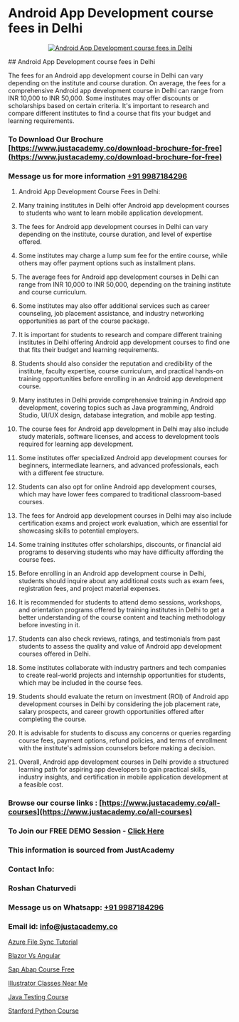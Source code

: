 # Android App Development course fees in Delhi

<p align="center">
  <a href="https://justacademy.co/course-detail/android-app-development">
    <img src="https://justacademy.co/storage2/course_image/1676635923_course_image.webp" alt="Android App Development course fees in Delhi">
  </a>
</p>
## Android App Development course fees in Delhi

The fees for an Android app development course in Delhi can vary depending on the institute and course duration. On average, the fees for a comprehensive Android app development course in Delhi can range from INR 10,000 to INR 50,000. Some institutes may offer discounts or scholarships based on certain criteria. It's important to research and compare different institutes to find a course that fits your budget and learning requirements.
### To Download Our Brochure [https://www.justacademy.co/download-brochure-for-free](https://www.justacademy.co/download-brochure-for-free)
### Message us for more information [+91 9987184296](https://api.whatsapp.com/send?phone=919987184296)
1) Android App Development Course Fees in Delhi:

1) Many training institutes in Delhi offer Android app development courses to students who want to learn mobile application development.
2) The fees for Android app development courses in Delhi can vary depending on the institute, course duration, and level of expertise offered.
3) Some institutes may charge a lump sum fee for the entire course, while others may offer payment options such as installment plans.
4) The average fees for Android app development courses in Delhi can range from INR 10,000 to INR 50,000, depending on the training institute and course curriculum.
5) Some institutes may also offer additional services such as career counseling, job placement assistance, and industry networking opportunities as part of the course package.
6) It is important for students to research and compare different training institutes in Delhi offering Android app development courses to find one that fits their budget and learning requirements.
7) Students should also consider the reputation and credibility of the institute, faculty expertise, course curriculum, and practical hands-on training opportunities before enrolling in an Android app development course.
8) Many institutes in Delhi provide comprehensive training in Android app development, covering topics such as Java programming, Android Studio, UI/UX design, database integration, and mobile app testing.
9) The course fees for Android app development in Delhi may also include study materials, software licenses, and access to development tools required for learning app development.
10) Some institutes offer specialized Android app development courses for beginners, intermediate learners, and advanced professionals, each with a different fee structure.
11) Students can also opt for online Android app development courses, which may have lower fees compared to traditional classroom-based courses.
12) The fees for Android app development courses in Delhi may also include certification exams and project work evaluation, which are essential for showcasing skills to potential employers.
13) Some training institutes offer scholarships, discounts, or financial aid programs to deserving students who may have difficulty affording the course fees.
14) Before enrolling in an Android app development course in Delhi, students should inquire about any additional costs such as exam fees, registration fees, and project material expenses.
15) It is recommended for students to attend demo sessions, workshops, and orientation programs offered by training institutes in Delhi to get a better understanding of the course content and teaching methodology before investing in it.
16) Students can also check reviews, ratings, and testimonials from past students to assess the quality and value of Android app development courses offered in Delhi.
17) Some institutes collaborate with industry partners and tech companies to create real-world projects and internship opportunities for students, which may be included in the course fees.
18) Students should evaluate the return on investment (ROI) of Android app development courses in Delhi by considering the job placement rate, salary prospects, and career growth opportunities offered after completing the course.
19) It is advisable for students to discuss any concerns or queries regarding course fees, payment options, refund policies, and terms of enrollment with the institute's admission counselors before making a decision.
20) Overall, Android app development courses in Delhi provide a structured learning path for aspiring app developers to gain practical skills, industry insights, and certification in mobile application development at a feasible cost.

### Browse our course links : [https://www.justacademy.co/all-courses](https://www.justacademy.co/all-courses) 
### To Join our FREE DEMO Session - [Click Here](https://www.justacademy.co/register-for-course-demo)


### This information is sourced from JustAcademy
### Contact Info:
### Roshan Chaturvedi
### Message us on Whatsapp: [+91 9987184296](https://api.whatsapp.com/send?phone=919987184296)
### Email id: [info@justacademy.co](mailto:info@justacademy.co)
                
[Azure File Sync Tutorial](https://www.linkedin.com/pulse/azure-file-sync-tutorial-justacademy-bay-area-guvre?trackingId=uWRDytOuoJWkZCOOnIsKJw%3D%3D&lipi=urn%3Ali%3Apage%3Ad_flagship3_company_admin%3BVfd8WVt8TwCvR4GLG%2BU4Hg%3D%3D)

[Blazor Vs Angular](https://www.linkedin.com/pulse/blazor-vs-angular-justacademy-brisbane-jdpae?trackingId=U2s%2F%2F6o%2BupQqM5Eh2ZG96g%3D%3D&lipi=urn%3Ali%3Apage%3Ad_flagship3_company_admin%3Bg2rksucGRY2lUjxOm9ICQw%3D%3D)

[Sap Abap Course Free](https://medium.com/@roneet705/sap-abap-course-free-a5c6111e8c31)

[Illustrator Classes Near Me](https://medium.com/@akanshapatil/illustrator-classes-near-me-a15d6400a049)

[Java Testing Course](https://justacademyin.github.io/justacademy/java-testing-course)

[Stanford Python Course](https://justacademyin.github.io/justacademy/stanford-python-course)

